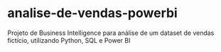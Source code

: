 # analise-de-vendas-powerbi
Projeto de Business Intelligence para análise de um dataset de vendas fictício, utilizando Python, SQL e Power BI
